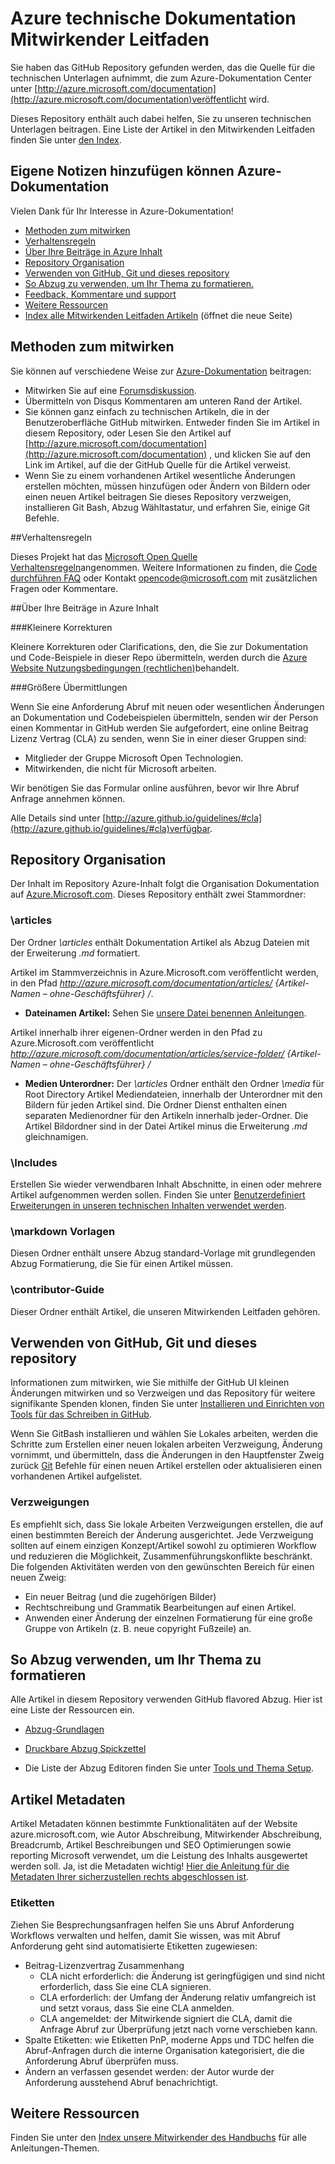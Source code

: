# <a name="azure-technical-documentation-contributor-guide"></a>Azure technische Dokumentation Mitwirkender Leitfaden

Sie haben das GitHub Repository gefunden werden, das die Quelle für die technischen Unterlagen aufnimmt, die zum Azure-Dokumentation Center unter [http://azure.microsoft.com/documentation](http://azure.microsoft.com/documentation)veröffentlicht wird.

Dieses Repository enthält auch dabei helfen, Sie zu unseren technischen Unterlagen beitragen.  Eine Liste der Artikel in den Mitwirkenden Leitfaden finden Sie unter [den Index](https://github.com/Azure/azure-content/blob/master/contributor-guide/contributor-guide-index.md).

## <a name="contribute-to-azure-documentation"></a>Eigene Notizen hinzufügen können Azure-Dokumentation

Vielen Dank für Ihr Interesse in Azure-Dokumentation!

* [Methoden zum mitwirken](#ways-to-contribute)
* [Verhaltensregeln](#code-of-conduct)
* [Über Ihre Beiträge in Azure Inhalt](#about-your-contributions-to-azure-content)
* [Repository Organisation](#repository-organization)
* [Verwenden von GitHub, Git und dieses repository](#use-github-git-and-this-repository)
* [So Abzug zu verwenden, um Ihr Thema zu formatieren.](#how-to-use-markdown-to-format-your-topic)
* [Feedback, Kommentare und support](./contributor-guide/feedback-and-comments.md)
* [Weitere Ressourcen](#more-resources)
* [Index alle Mitwirkenden Leitfaden Artikeln](./contributor-guide/contributor-guide-index.md) (öffnet die neue Seite)

## <a name="ways-to-contribute"></a>Methoden zum mitwirken 

Sie können auf verschiedene Weise zur [Azure-Dokumentation](http://azure.microsoft.com/documentation/) beitragen:

* Mitwirken Sie auf eine [Forumsdiskussion](http://social.msdn.microsoft.com/Forums/windowsazure/home).
* Übermitteln von Disqus Kommentaren am unteren Rand der Artikel.
* Sie können ganz einfach zu technischen Artikeln, die in der Benutzeroberfläche GitHub mitwirken. Entweder finden Sie im Artikel in diesem Repository, oder Lesen Sie den Artikel auf [http://azure.microsoft.com/documentation](http://azure.microsoft.com/documentation) , und klicken Sie auf den Link im Artikel, auf die der GitHub Quelle für die Artikel verweist.
* Wenn Sie zu einem vorhandenen Artikel wesentliche Änderungen erstellen möchten, müssen hinzufügen oder Ändern von Bildern oder einen neuen Artikel beitragen Sie dieses Repository verzweigen, installieren Git Bash, Abzug Wähltastatur, und erfahren Sie, einige Git Befehle.

##<a name="code-of-conduct"></a>Verhaltensregeln

Dieses Projekt hat das [Microsoft Open Quelle Verhaltensregeln](https://opensource.microsoft.com/codeofconduct/)angenommen. Weitere Informationen zu finden, die [Code durchführen FAQ](https://opensource.microsoft.com/codeofconduct/faq/) oder Kontakt [opencode@microsoft.com](mailto:opencode@microsoft.com) mit zusätzlichen Fragen oder Kommentare.

##<a name="about-your-contributions-to-azure-content"></a>Über Ihre Beiträge in Azure Inhalt

###<a name="minor-corrections"></a>Kleinere Korrekturen

Kleinere Korrekturen oder Clarifications, den, die Sie zur Dokumentation und Code-Beispiele in dieser Repo übermitteln, werden durch die [Azure Website Nutzungsbedingungen (rechtlichen)](http://azure.microsoft.com/support/legal/website-terms-of-use/)behandelt.


###<a name="larger-submissions"></a>Größere Übermittlungen

Wenn Sie eine Anforderung Abruf mit neuen oder wesentlichen Änderungen an Dokumentation und Codebeispielen übermitteln, senden wir der Person einen Kommentar in GitHub werden Sie aufgefordert, eine online Beitrag Lizenz Vertrag (CLA) zu senden, wenn Sie in einer dieser Gruppen sind:

* Mitglieder der Gruppe Microsoft Open Technologien.
* Mitwirkenden, die nicht für Microsoft arbeiten.

Wir benötigen Sie das Formular online ausführen, bevor wir Ihre Abruf Anfrage annehmen können.

Alle Details sind unter [http://azure.github.io/guidelines/#cla](http://azure.github.io/guidelines/#cla)verfügbar.

## <a name="repository-organization"></a>Repository Organisation

Der Inhalt im Repository Azure-Inhalt folgt die Organisation Dokumentation auf [Azure.Microsoft.com](http://azure.microsoft.com). Dieses Repository enthält zwei Stammordner:

### <a name="articles"></a>\articles

Der Ordner *\articles* enthält Dokumentation Artikel als Abzug Dateien mit der Erweiterung *.md* formatiert.

Artikel im Stammverzeichnis in Azure.Microsoft.com veröffentlicht werden, in den Pfad *http://azure.microsoft.com/documentation/articles/ {Artikel-Namen – ohne-Geschäftsführer} /*.

* **Dateinamen Artikel:** Sehen Sie [unsere Datei benennen Anleitungen](./contributor-guide/file-names-and-locations.md).

Artikel innerhalb ihrer eigenen-Ordner werden in den Pfad zu Azure.Microsoft.com veröffentlicht *http://azure.microsoft.com/documentation/articles/service-folder/ {Artikel-Namen – ohne-Geschäftsführer} /*

* **Medien Unterordner:** Der *\articles* Ordner enthält den Ordner *\media* für Root Directory Artikel Mediendateien, innerhalb der Unterordner mit den Bildern für jeden Artikel sind.  Die Ordner Dienst enthalten einen separaten Medienordner für den Artikeln innerhalb jeder-Ordner. Die Artikel Bildordner sind in der Datei Artikel minus die Erweiterung *.md* gleichnamigen.

### <a name="includes"></a>\Includes

Erstellen Sie wieder verwendbaren Inhalt Abschnitte, in einen oder mehrere Artikel aufgenommen werden sollen. Finden Sie unter [Benutzerdefiniert Erweiterungen in unseren technischen Inhalten verwendet werden](./contributor-guide/custom-markdown-extensions.md).

### <a name="markdown-templates"></a>\markdown Vorlagen

Diesen Ordner enthält unsere Abzug standard-Vorlage mit grundlegenden Abzug Formatierung, die Sie für einen Artikel müssen.

### <a name="contributor-guide"></a>\contributor-Guide

Dieser Ordner enthält Artikel, die unseren Mitwirkenden Leitfaden gehören.  

## <a name="use-github-git-and-this-repository"></a>Verwenden von GitHub, Git und dieses repository

Informationen zum mitwirken, wie Sie mithilfe der GitHub UI kleinen Änderungen mitwirken und so Verzweigen und das Repository für weitere signifikante Spenden klonen, finden Sie unter [Installieren und Einrichten von Tools für das Schreiben in GitHub](./contributor-guide/tools-and-setup.md).

Wenn Sie GitBash installieren und wählen Sie Lokales arbeiten, werden die Schritte zum Erstellen einer neuen lokalen arbeiten Verzweigung, Änderung vornimmt, und übermitteln, dass die Änderungen in den Hauptfenster Zweig zurück [Git](./contributor-guide/git-commands-for-master.md) Befehle für einen neuen Artikel erstellen oder aktualisieren einen vorhandenen Artikel aufgelistet.

### <a name="branches"></a>Verzweigungen

Es empfiehlt sich, dass Sie lokale Arbeiten Verzweigungen erstellen, die auf einen bestimmten Bereich der Änderung ausgerichtet. Jede Verzweigung sollten auf einem einzigen Konzept/Artikel sowohl zu optimieren Workflow und reduzieren die Möglichkeit, Zusammenführungskonflikte beschränkt.  Die folgenden Aktivitäten werden von den gewünschten Bereich für einen neuen Zweig:

* Ein neuer Beitrag (und die zugehörigen Bilder)
* Rechtschreibung und Grammatik Bearbeitungen auf einen Artikel.
* Anwenden einer Änderung der einzelnen Formatierung für eine große Gruppe von Artikeln (z. B. neue copyright Fußzeile) an.

## <a name="how-to-use-markdown-to-format-your-topic"></a>So Abzug verwenden, um Ihr Thema zu formatieren

Alle Artikel in diesem Repository verwenden GitHub flavored Abzug.  Hier ist eine Liste der Ressourcen ein.

- [Abzug-Grundlagen](https://help.github.com/articles/markdown-basics/)

- [Druckbare Abzug Spickzettel](./contributor-guide/media/documents/markdown-cheatsheet.pdf?raw=true)

- Die Liste der Abzug Editoren finden Sie unter [Tools und Thema Setup](./contributor-guide/tools-and-setup.md#install-a-markdown-editor).

## <a name="article-metadata"></a>Artikel Metadaten

Artikel Metadaten können bestimmte Funktionalitäten auf der Website azure.microsoft.com, wie Autor Abschreibung, Mitwirkender Abschreibung, Breadcrumb, Artikel Beschreibungen und SEO Optimierungen sowie reporting Microsoft verwendet, um die Leistung des Inhalts ausgewertet werden soll. Ja, ist die Metadaten wichtig! [Hier die Anleitung für die Metadaten Ihrer sicherzustellen rechts abgeschlossen ist](./contributor-guide/article-metadata.md).

### <a name="labels"></a>Etiketten

Ziehen Sie Besprechungsanfragen helfen Sie uns Abruf Anforderung Workflows verwalten und helfen, damit Sie wissen, was mit Abruf Anforderung geht sind automatisierte Etiketten zugewiesen:

* Beitrag-Lizenzvertrag Zusammenhang
    * CLA nicht erforderlich: die Änderung ist geringfügigen und sind nicht erforderlich, dass Sie eine CLA signieren.
    * CLA erforderlich: der Umfang der Änderung relativ umfangreich ist und setzt voraus, dass Sie eine CLA anmelden.
    * CLA angemeldet: der Mitwirkende signiert die CLA, damit die Anfrage Abruf zur Überprüfung jetzt nach vorne verschieben kann.
* Spalte Etiketten: wie Etiketten PnP, moderne Apps und TDC helfen die Abruf-Anfragen durch die interne Organisation kategorisiert, die die Anforderung Abruf überprüfen muss.
* Ändern an verfassen gesendet werden: der Autor wurde der Anforderung ausstehend Abruf benachrichtigt.

## <a name="more-resources"></a>Weitere Ressourcen

Finden Sie unter den [Index unsere Mitwirkender des Handbuchs](./contributor-guide/contributor-guide-index.md) für alle Anleitungen-Themen.
